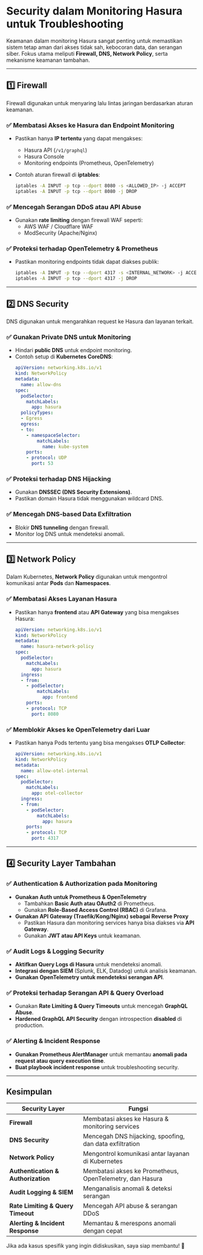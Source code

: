 # Security dalam Monitoring Hasura untuk Troubleshooting

Keamanan dalam monitoring Hasura sangat penting untuk memastikan sistem tetap aman dari akses tidak sah, kebocoran data, dan serangan siber. Fokus utama meliputi **Firewall, DNS, Network Policy**, serta mekanisme keamanan tambahan.

---

## 1️⃣ Firewall
Firewall digunakan untuk menyaring lalu lintas jaringan berdasarkan aturan keamanan.

### ✅ Membatasi Akses ke Hasura dan Endpoint Monitoring
- Pastikan hanya **IP tertentu** yang dapat mengakses:
  - Hasura API (`/v1/graphql`)
  - Hasura Console
  - Monitoring endpoints (Prometheus, OpenTelemetry)
- Contoh aturan firewall di **iptables**:
  
  ```bash
  iptables -A INPUT -p tcp --dport 8080 -s <ALLOWED_IP> -j ACCEPT
  iptables -A INPUT -p tcp --dport 8080 -j DROP
  ```

### ✅ Mencegah Serangan DDoS atau API Abuse
- Gunakan **rate limiting** dengan firewall WAF seperti:
  - AWS WAF / Cloudflare WAF
  - ModSecurity (Apache/Nginx)

### ✅ Proteksi terhadap OpenTelemetry & Prometheus
- Pastikan monitoring endpoints tidak dapat diakses publik:
  ```bash
  iptables -A INPUT -p tcp --dport 4317 -s <INTERNAL_NETWORK> -j ACCEPT
  iptables -A INPUT -p tcp --dport 4317 -j DROP
  ```

---

## 2️⃣ DNS Security
DNS digunakan untuk mengarahkan request ke Hasura dan layanan terkait.

### ✅ Gunakan Private DNS untuk Monitoring
- Hindari **public DNS** untuk endpoint monitoring.
- Contoh setup di **Kubernetes CoreDNS**:
  ```yaml
  apiVersion: networking.k8s.io/v1
  kind: NetworkPolicy
  metadata:
    name: allow-dns
  spec:
    podSelector:
      matchLabels:
        app: hasura
    policyTypes:
    - Egress
    egress:
    - to:
      - namespaceSelector:
          matchLabels:
            name: kube-system
      ports:
      - protocol: UDP
        port: 53
  ```

### ✅ Proteksi terhadap DNS Hijacking
- Gunakan **DNSSEC (DNS Security Extensions)**.
- Pastikan domain Hasura tidak menggunakan wildcard DNS.

### ✅ Mencegah DNS-based Data Exfiltration
- Blokir **DNS tunneling** dengan firewall.
- Monitor log DNS untuk mendeteksi anomali.

---

## 3️⃣ Network Policy
Dalam Kubernetes, **Network Policy** digunakan untuk mengontrol komunikasi antar **Pods** dan **Namespaces**.

### ✅ Membatasi Akses Layanan Hasura
- Pastikan hanya **frontend** atau **API Gateway** yang bisa mengakses Hasura:
  ```yaml
  apiVersion: networking.k8s.io/v1
  kind: NetworkPolicy
  metadata:
    name: hasura-network-policy
  spec:
    podSelector:
      matchLabels:
        app: hasura
    ingress:
    - from:
      - podSelector:
          matchLabels:
            app: frontend
      ports:
      - protocol: TCP
        port: 8080
  ```

### ✅ Memblokir Akses ke OpenTelemetry dari Luar
- Pastikan hanya Pods tertentu yang bisa mengakses **OTLP Collector**:
  ```yaml
  apiVersion: networking.k8s.io/v1
  kind: NetworkPolicy
  metadata:
    name: allow-otel-internal
  spec:
    podSelector:
      matchLabels:
        app: otel-collector
    ingress:
    - from:
      - podSelector:
          matchLabels:
            app: hasura
      ports:
      - protocol: TCP
        port: 4317
  ```

---

## 4️⃣ Security Layer Tambahan

### ✅ Authentication & Authorization pada Monitoring
- **Gunakan Auth untuk Prometheus & OpenTelemetry**
  - Tambahkan **Basic Auth atau OAuth2** di Prometheus.
  - Gunakan **Role-Based Access Control (RBAC)** di Grafana.
- **Gunakan API Gateway (Traefik/Kong/Nginx) sebagai Reverse Proxy**
  - Pastikan Hasura dan monitoring services hanya bisa diakses via **API Gateway**.
  - Gunakan **JWT atau API Keys** untuk keamanan.

### ✅ Audit Logs & Logging Security
- **Aktifkan Query Logs di Hasura** untuk mendeteksi anomali.
- **Integrasi dengan SIEM** (Splunk, ELK, Datadog) untuk analisis keamanan.
- **Gunakan OpenTelemetry untuk mendeteksi serangan API**.

### ✅ Proteksi terhadap Serangan API & Query Overload
- Gunakan **Rate Limiting & Query Timeouts** untuk mencegah **GraphQL Abuse**.
- **Hardened GraphQL API Security** dengan introspection **disabled** di production.

### ✅ Alerting & Incident Response
- **Gunakan Prometheus AlertManager** untuk memantau **anomali pada request atau query execution time**.
- **Buat playbook incident response** untuk troubleshooting security.

---

## Kesimpulan

| Security Layer | Fungsi |
|---------------|--------|
| **Firewall** | Membatasi akses ke Hasura & monitoring services |
| **DNS Security** | Mencegah DNS hijacking, spoofing, dan data exfiltration |
| **Network Policy** | Mengontrol komunikasi antar layanan di Kubernetes |
| **Authentication & Authorization** | Membatasi akses ke Prometheus, OpenTelemetry, dan Hasura |
| **Audit Logging & SIEM** | Menganalisis anomali & deteksi serangan |
| **Rate Limiting & Query Timeout** | Mencegah API abuse & serangan DDoS |
| **Alerting & Incident Response** | Memantau & merespons anomali dengan cepat |

Jika ada kasus spesifik yang ingin didiskusikan, saya siap membantu! 🚀
